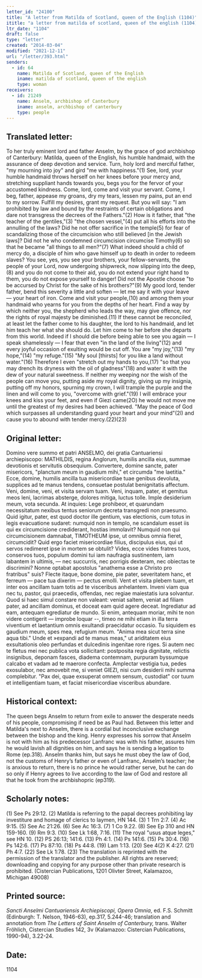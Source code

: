 ```yaml
---
letter_id: "24100"
title: "A letter from Matilda of Scotland, queen of the English (1104)"
ititle: "a letter from matilda of scotland, queen of the english (1104)"
ltr_date: "1104"
draft: false
type: "letter"
created: "2014-03-04"
modified: "2021-12-11"
url: "/letter/393.html"
senders:
  - id: 64
    name: Matilda of Scotland, queen of the English
    iname: matilda of scotland, queen of the english
    type: woman
receivers:
  - id: 21249
    name: Anselm, archbishop of Canterbury
    iname: anselm, archbishop of canterbury
    type: people
---
```

<h2> Translated letter:</h2>To her truly eminent lord and father Anselm, by the grace of god archbishop of Canterbury: Matilda, queen of the English, his humble handmaid, with the assurance of deep devotion and service.
Turn, holy lord and merciful father, "my mourning into joy" and gird "me with happiness."(1) See, lord, your humble handmaid throws herself on her knees before your mercy and, stretching suppliant hands towards you, begs you for the fervor of your accustomed kindness. Come, lord, come and visit your servant. Come, I beg, father, appease my groans, dry my tears, lessen my pains, put an end to my sorrow. Fulfill my desires, grant my request.
But you will say: "I am prohibited by law and bound by the restraints of certain obligations and dare not transgress the decrees of the Fathers."(2) How is it father, that "the teacher of the gentiles,"(3) "the chosen vessel,"(4) put all his efforts into the annulling of the laws? Did he not offer sacrifice in the temple(5) for fear of scandalizing those of the circumcision who still believed [in the Jewish laws]? Did not he who condemned circumcision circumcise Timothy(6) so that he became "all things to all men?"(7) What indeed should a child of mercy do, a disciple of him who gave himself up to death in order to redeem slaves? You see, yes, you see your brothers, your fellow-servants, the people of your Lord, now undergoing shipwreck, now slipping into the deep,(8) and you do not come to their aid, you do not extend your right hand to them, you do not expose yourself to danger! Did not the Apostle choose "to be accursed by Christ for the sake of his brothers?"(9)
My good lord, tender father, bend this severity a little and soften — let me say it with your leave — your heart of iron. Come and visit your people,(10) and among them your handmaid who yearns for you from the depths of her heart. Find a way by which neither you, the shepherd who leads the way, may give offence, nor the rights of royal majesty be diminished.(11) If these cannot be reconciled, at least let the father come to his daughter, the lord to his handmaid, and let him teach her what she should do. Let him come to her before she departs from this world. Indeed if I should die before being able to see you again — I speak shamelessly — I fear that even "in the land of the living"(12) and every joyful occasion of exulting would be cut off. You are "my joy,"(13) "my hope,"(14) "my refuge."(15) "My soul [thirsts] for you like a land without water."(16) Therefore I even "stretch out my hands to you,(17) "so that you may drench its dryness with the oil of gladness"(18) and water it with the dew of your natural sweetness. If neither my weeping nor the wish of the people can move you, putting aside my royal dignity, giving up my insignia, putting off my honors, spurning my crown, I will trample the purple and the linen and will come to you, "overcome with grief."(19) I will embrace your knees and kiss your feet, and even if Giezi came(2O) he would not move me until the greatest of my desires had been achieved.
"May the peace of God which surpasses all understanding guard your heart and your mind"(2l) and cause you to abound with tender mercy.(22)(23)
<h2 class="mt-4"> Original letter:</h2>Domino vere summo et patri ANSELMO, dei gratia Cantuariensi archiepiscopo: MATHILDIS, regina Anglorum, humilis ancilla eius, summae devotionis et servitutis obsequium.
Convertere, domine sancte, pater misericors, "planctum meum in gaudium mihi," et circumda "me laetitia." Ecce, domine, humilis ancilla tua misericordiae tuae genibus devoluta, supplices ad te manus tendens, consuetae postulat benignitatis affectum. Veni, domine, veni, et visita servam tuam. Veni, inquam, pater, et gemitus meos leni, lacrimas absterge, dolores mitiga, luctus tolle. Imple desiderium meum, vota secunda.
At inquies: Lege prohibeor, et quarundam necessitatum nexibus tentus seniorum decreta transgredi non praesumo. Quid igitur, pater, est quod doctor ille gentium, vas electionis, cum totus in legis evacuatione sudaret: numquid non in templo, ne scandalum esset iis qui ex circumcisione crediderant, hostias immolavit? Numquid non qui circumcisionem damnabat, TIMOTHEUM ipse, ut omnibus omnia fieret, circumcidit? Quid ergo faciet misericordiae filius, discipulus eius, qui ut servos redimeret ipse in mortem se obtulit? Vides, ecce vides fratres tuos, conservos tuos, populum domini tui iam naufragia sustinentem, iam labantem in ultimis, — nec succurris, nec porrigis dexteram, nec obiectas te discrimini? Nonne optabat apostolus "anathema esse a Christo pro fratribus" suis?
Flecte itaque, bone domine, pie pater, severitatem hanc, et ferreum — pace tua dixerim — pectus emolli. Vent et visita plebem tuam, et inter eos ancillam tuam totis ad te visceribus anhelantem. Inveni viam qua nec tu, pastor, qui praecedis, offendas, nec regiae maiestatis iura solvantur. Quod si haec simul constare non valeant: veniat saltem, veniat ad filiam pater, ad ancillam dominus, et doceat eam quid agere deceat. Ingrediatur ad eam, antequam egrediatur de mundo. Si enim, antequam moriar, mihi te non videre contigerit — improbe loquar --, timeo ne mihi etiam in illa terra viventium et laetantium omnis exultandi praecidatur occasio. Tu siquidem es gaudium meum, spes mea, refugium meum. "Anima mea sicut terra sine aqua tibi." Unde et »expandi ad te manus meas," ut ariditatem eius exsultationis oleo perfundas et dulcedinis ingenitae rore riges. Si autem nec te fletus mei nec publica vota sollicitant: postposita regia dignitate, relictis insignibus, deponam fasces, diadema contemnam, purpuram byssumque calcabo et vadam ad te maerore confecta. Amplectar vestigia tua, pedes exosulabor, nec amovebit me, si veniet GIEZI, nisi cum desiderii mihi summa complebitur.
"Pax dei, quae exsuperat omnem sensum, custodiat" cor tuum et intelligentiam tuam, et faciat misericordiae visceribus abundare.
<h2 class="mt-4"> Historical context:</h2>The queen begs Anselm to return from exile to answer the desperate needs of his people, compromising if need be as Paul had.  Between this letter and Matilda's next to Anselm, there is a cordial but inconclusive exchange between the bishop and the king.  Henry expresses his sorrow that Anselm is not with him as his predecessor Lanfranc was with his father, assures him he would lavish all dignities on him, and says he is sending a legation to Rome (ep.318).  Anselm thanks him, but says he must obey the law of God, not the customs of Henry’s father or even of Lanfranc, Anselm’s teacher; he is anxious to return, there is no prince he would rather serve, but he can do so only if Henry agrees to live according to the law of God and restore all that he took from the archbishopric (ep319).
<h2 class="mt-4"> Scholarly notes:</h2>(1) See Ps 29:12.
(2) Matilda is referring to the papal decrees prohibiting lay investiture
and homage of clerics to laymen, HN 144. 
(3) 1 Trn 2:7. 
(4) Ac 9:15. 
(5) See Ac 21:26. 
(6) See Ac 16:3. 
(7) 1 Co 9.22. 
(8) See Ep 310 and HN 159-160. 
(9) Rm 9:3.
(10) See Lk 1:68, 7:16.
(11) The royal "usus atque leges," see HN 10.
(12) PS 26:13; 141:6.
(13) Ph 4:1.
(14) Ps 141:6.
(15) Ps 30:4.
(16) Ps 142:6.
(17) Ps 87:10.
(18) Ps 44:8.
(19) Lam 1:13.
(20) See 4(2) K 4:27.
(21) Ph 4:7.
(22) See Lk 1:78.
(23) The translation is reprinted with the permission of the translator and the publisher.  All rights are reserved; downloading and copying for any purpose other than private research is prohibited.  (Cistercian Publications, 1201 Olivter Street, Kalamazoo, Michigan 49008)
<h2 class="mt-4"> Printed source:</h2><p><em>Sancti Anselmi Cantuariensis Archiepiscopi, Opera Omnia</em>, ed. F.S. Schmitt (Edinburgh: T. Nelson, 1946-63), ep.317, 5.244-46; translation and annotation from <em>The Letters of Saint Anselm of Canterbury,</em> trans. Walter Fröhlich, Cistercian Studies 142, 3v (Kalamazoo: Cistercian Publications, 1990-94), 3.22-24.</p><h2 class="mt-4"> Date:</h2>1104